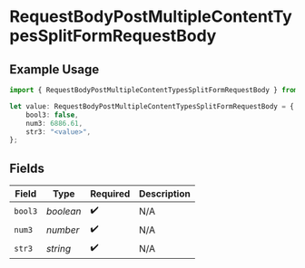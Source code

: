 # RequestBodyPostMultipleContentTypesSplitFormRequestBody

## Example Usage

```typescript
import { RequestBodyPostMultipleContentTypesSplitFormRequestBody } from "openapi/sdk/models/operations";

let value: RequestBodyPostMultipleContentTypesSplitFormRequestBody = {
    bool3: false,
    num3: 6886.61,
    str3: "<value>",
};
```

## Fields

| Field              | Type               | Required           | Description        |
| ------------------ | ------------------ | ------------------ | ------------------ |
| `bool3`            | *boolean*          | :heavy_check_mark: | N/A                |
| `num3`             | *number*           | :heavy_check_mark: | N/A                |
| `str3`             | *string*           | :heavy_check_mark: | N/A                |